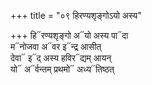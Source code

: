 +++
title = "०९ हिरण्यशृङ्गोऽयो अस्य"

+++
हि᳓रण्यशृङ्गो अ᳓यो अस्य पा᳓दा  
म᳓नोजवा अ᳓वर इ᳓न्द्र आसीत्  
देवा᳓ इ᳓द् अस्य हविर᳓द्यम् आयन्  
यो᳓ अ᳓र्वन्तम् प्रथमो᳓ अध्य᳓तिष्ठत्